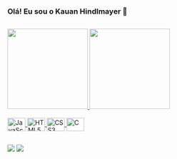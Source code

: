 ### Olá! Eu sou o Kauan Hindlmayer 👋 

##
<div align="left">
  <a href="https://github.com/kauanhindlmayer">
  <img height="180em" src="https://github-readme-stats.vercel.app/api?username=kauanhindlmayer&show_icons=true&theme=dark&include_all_commits=true&count_private=true"/>
  <img height="180em" src="https://github-readme-stats.vercel.app/api/top-langs/?username=kauanhindlmayer&layout=compact&langs_count=6&theme=dark"/>
</div>

    
<div style="display: inline_block"><br>
  <img align="center" alt="JavaScript" height="30" width="40" src="https://cdn.jsdelivr.net/gh/devicons/devicon/icons/javascript/javascript-original.svg">
  <img align="center" alt="HTML5" height="30" width="40" src="https://cdn.jsdelivr.net/gh/devicons/devicon/icons/html5/html5-original.svg">
  <img align="center" alt="CSS3" height="30" width="40" src="https://cdn.jsdelivr.net/gh/devicons/devicon/icons/css3/css3-original.svg">
  <img align="center" alt="C" height="30" width="40" src="https://cdn.jsdelivr.net/gh/devicons/devicon/icons/c/c-original.svg">
</div>
  
##
 
<div> 
  <a href = "mailto:kauanhindlmayer07@gmail.com"><img src="https://img.shields.io/badge/-Gmail-%23333?style=for-the-badge&logo=gmail&logoColor=white" target="_blank"></a>
  <a href="https://www.linkedin.com/in/kauan-hindlmayer-a4bb09226/" target="_blank"><img src="https://img.shields.io/badge/-LinkedIn-%230077B5?style=for-the-badge&logo=linkedin&logoColor=white" target="_blank"></a>  
</div>

